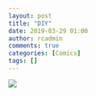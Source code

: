 ```yaml
---
layout: post
title: "DIY"
date: 2019-03-29 01:00
author: rcadmin
comments: true
categories: [Comics]
tags: []
---
```

<a href="../comics/2019/03/29/diy"><img src="http://dl.bitsmack.com/comics/20190329.jpg" /></a>

